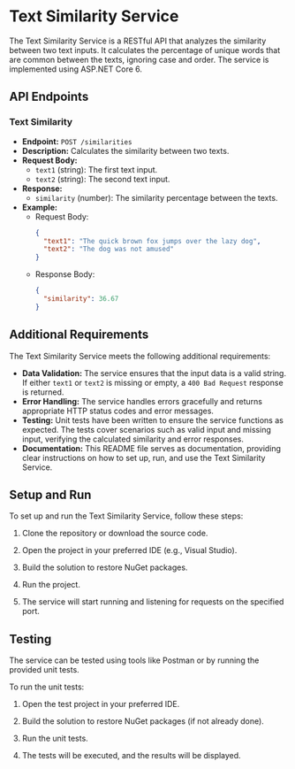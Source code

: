 # Text Similarity Service

The Text Similarity Service is a RESTful API that analyzes the similarity between two text inputs. It calculates the percentage of unique words that are common between the texts, ignoring case and order. The service is implemented using ASP.NET Core 6.

## API Endpoints

### Text Similarity

- **Endpoint:** `POST /similarities`
- **Description:** Calculates the similarity between two texts.
- **Request Body:**
  - `text1` (string): The first text input.
  - `text2` (string): The second text input.
- **Response:**
  - `similarity` (number): The similarity percentage between the texts.
- **Example:**
  - Request Body:
    ```json
    {
      "text1": "The quick brown fox jumps over the lazy dog",
      "text2": "The dog was not amused"
    }
    ```
  - Response Body:
    ```json
    {
      "similarity": 36.67
    }
    ```

## Additional Requirements

The Text Similarity Service meets the following additional requirements:

- **Data Validation:** The service ensures that the input data is a valid string. If either `text1` or `text2` is missing or empty, a `400 Bad Request` response is returned.
- **Error Handling:** The service handles errors gracefully and returns appropriate HTTP status codes and error messages.
- **Testing:** Unit tests have been written to ensure the service functions as expected. The tests cover scenarios such as valid input and missing input, verifying the calculated similarity and error responses.
- **Documentation:** This README file serves as documentation, providing clear instructions on how to set up, run, and use the Text Similarity Service.

## Setup and Run

To set up and run the Text Similarity Service, follow these steps:

1. Clone the repository or download the source code.

2. Open the project in your preferred IDE (e.g., Visual Studio).

3. Build the solution to restore NuGet packages.

4. Run the project.

5. The service will start running and listening for requests on the specified port.

## Testing

The service can be tested using tools like Postman or by running the provided unit tests.

To run the unit tests:

1. Open the test project in your preferred IDE.

2. Build the solution to restore NuGet packages (if not already done).

3. Run the unit tests.

4. The tests will be executed, and the results will be displayed.